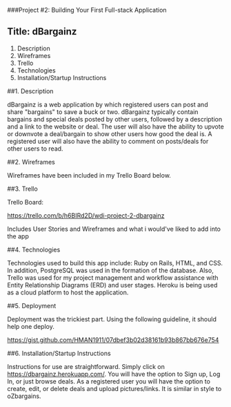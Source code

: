 ###Project #2: Building Your First Full-stack Application

## Title: dBargainz

1.  Description
2.  Wireframes
3.  Trello
4.  Technologies
5.  Installation/Startup Instructions


##1.  Description

dBargainz is a web application by which registered users can post and share "bargains" to save a buck or two.  dBargainz typically contain  bargains and special deals posted by other users, followed by a description and a link to the website or deal.  The user will also have the ability to upvote or downvote a deal/bargain to show other users how good the deal is. A registered user will also have the ability to comment on posts/deals for other users to read.

##2.  Wireframes

Wireframes have been included in my Trello Board below.

##3.  Trello

Trello Board:

https://trello.com/b/h6BIRd2D/wdi-project-2-dbargainz

Includes User Stories and Wireframes and what i would've liked to add into the app

##4.  Technologies

Technologies used to build this app include:  Ruby on Rails, HTML, and CSS.  In addition, PostgreSQL was used in the formation of the database.  Also, Trello was used for my project management and workflow assistance with Entity Relationship Diagrams (ERD) and user stages.  Heroku is being used as a cloud platform to host the application.

##5. Deployment

Deployment was the trickiest part. Using the following guideline, it should help one deploy.

https://gist.github.com/HMAN1911/07dbef3b02d38161b93b867bb676e754

##6.  Installation/Startup Instructions

Instructions for use are straightforward.  Simply click on https://dbargainz.herokuapp.com/.  You will have the option to Sign up, Log In, or just browse deals.  As a registered user you will have the option to create, edit, or delete deals and upload pictures/links. It is similar in style to oZbargains.
